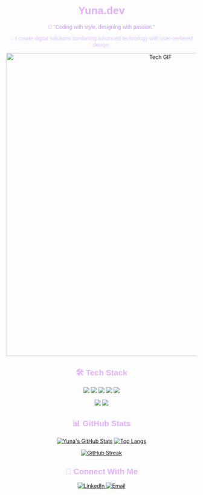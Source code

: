 <h1 align="center" style="font-family: sans-serif; color: #e2b0ff">Yuna.dev</h1>
<p align="center" style="font-family: sans-serif; color: #bb9af7">💜 "Coding with style, designing with passion."</p>

<p align="center" style="font-family: sans-serif; color: #d9c6ff">
💡 I create digital solutions combining advanced technology with user-centered design.
</p>

<div align="center">
<img src="https://media.tenor.com/OY3KurKd0vgAAAAd/cardano-ada.gif" width="800" alt="Tech GIF">
</div>

## <div align="center" style="font-family: sans-serif; color: #e2b0ff">🛠 Tech Stack</div>

<div align="center">
<!-- Frontend -->
<a href="#"><img src="https://img.shields.io/badge/HTML5-FF6B9E?style=for-the-badge&logo=html5&logoColor=white"></a>
<a href="#"><img src="https://img.shields.io/badge/CSS3-9D4EDD?style=for-the-badge&logo=css3&logoColor=white"></a>
<a href="#"><img src="https://img.shields.io/badge/JavaScript-FF9FF3?style=for-the-badge&logo=javascript&logoColor=black"></a>
<a href="#"><img src="https://img.shields.io/badge/React-BB9AF7?style=for-the-badge&logo=react&logoColor=61DAFB"></a>
<a href="#"><img src="https://img.shields.io/badge/Vue.js-7E57C2?style=for-the-badge&logo=vue.js&logoColor=4FC08D"></a>

<!-- Tools -->
<a href="#"><img src="https://img.shields.io/badge/Git-FF9EB7?style=for-the-badge&logo=git&logoColor=F05032"></a>
<a href="#"><img src="https://img.shields.io/badge/Figma-D6A2E8?style=for-the-badge&logo=figma&logoColor=F24E1E"></a>
</div>

## <div align="center" style="font-family: sans-serif; color: #e2b0ff">📊 GitHub Stats</div>

<div align="center">
  
[![Yuna's GitHub Stats](https://github-readme-stats.vercel.app/api?username=yunuen&show_icons=true&theme=dark&bg_color=0d1117&title_color=e2b0ff&icon_color=bb9af7&text_color=d9c6ff&hide_border=true)](https://github.com/yunuen)
[![Top Langs](https://github-readme-stats.vercel.app/api/top-langs/?username=yunuen&layout=compact&theme=dark&bg_color=0d1117&title_color=e2b0ff&text_color=d9c6ff&hide_border=true)](https://github.com/yunuen)

[![GitHub Streak](https://streak-stats.demolab.com/?user=yunuen&theme=dark&background=0d1117&stroke=bb9af7&ring=e2b0ff&fire=e2b0ff&currStreakLabel=d9c6ff&hide_border=true)](https://git.io/streak-stats)

</div>

## <div align="center" style="font-family: sans-serif; color: #e2b0ff">📡 Connect With Me</div>

<div align="center">
<!-- LinkedIn -->
<a href="https://linkedin.com/in/yunuen-sarasuadi">
<img src="https://img.shields.io/badge/LinkedIn-9d4edd?style=for-the-badge&logo=linkedin&logoColor=white" alt="LinkedIn"/>
</a>
<!-- Email -->
<a href="mailto:devyunae@gmail.com">
<img src="https://img.shields.io/badge/Email-FF6B9E?style=for-the-badge&logo=gmail&logoColor=white" alt="Email"/>
</a>

</div>
